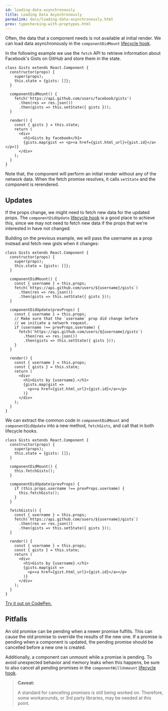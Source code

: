```yaml
---
id: loading-data-asynchronously
title: Loading Data Asynchronously
permalink: docs/loading-data-asynchronously.html
prev: typechecking-with-proptypes.html
---
```


Often, the data that a component needs is not available at initial render. We can load data asynchronously in the `componentDidMount` [lifecycle hook](/react/docs/react-component.html#componentdidmount).

In the following example we use the `fetch` API to retrieve information about Facebook's Gists on GitHub and store them in the state.

```javascript{7-11}
class Gists extends React.Component {
  constructor(props) {
    super(props);
    this.state = {gists: []};
  }

  componentDidMount() {
    fetch('https://api.github.com/users/facebook/gists')
      .then(res => res.json())
      .then(gists => this.setState({ gists }));
  }

  render() {
    const { gists } = this.state;
    return (
      <div>
        <h1>Gists by facebook</h1>
        {gists.map(gist => <p><a href={gist.html_url}>{gist.id}</a></p>)}
      </div>
    );
  }
}
```

Note that, the component will perform an initial render without any of the network data. When the fetch promise resolves, it calls `setState` and the component is rerendered.

## Updates

If the props change, we might need to fetch new data for the updated props. The `componentDidUpdate` [lifecycle hook](/react/docs/react-component.html#componentdidupdate) is a good place to achieve this, since we may not need to fetch new data if the props that we're interested in have not changed.

Building on the previous example, we will pass the username as a prop instead and fetch new gists when it changes:

```javascript{7-12,14-23}
class Gists extends React.Component {
  constructor(props) {
    super(props);
    this.state = {gists: []};
  }

  componentDidMount() {
    const { username } = this.props;
    fetch(`https://api.github.com/users/${username}/gists`)
      .then(res => res.json())
      .then(gists => this.setState({ gists }));
  }

  componentDidUpdate(prevProps) {
    const { username } = this.props;
    // Make sure that the `username` prop did change before
    // we initiate a network request.
    if (username !== prevProps.username) {
      fetch(`https://api.github.com/users/${username}/gists`)
        .then(res => res.json())
        .then(gists => this.setState({ gists }));
    }
  }

  render() {
    const { username } = this.props;
    const { gists } = this.state;
    return (
      <div>
        <h1>Gists by {username}.</h1>
        {gists.map(gist => 
          <p><a href={gist.html_url}>{gist.id}</a></p>
        )}
      </div>
    );
  }
}
```

We can extract the common code in `componentDidMount` and `componentDidUpdate` into a new method, `fetchGists`, and call that in both lifecycle hooks.

```javascript{8,13,17-22}
class Gists extends React.Component {
  constructor(props) {
    super(props);
    this.state = {gists: []};
  }

  componentDidMount() {
    this.fetchGists();
  }

  componentDidUpdate(prevProps) {
    if (this.props.username !== prevProps.username) {
      this.fetchGists();
    }
  }

  fetchGists() {
    const { username } = this.props;
    fetch(`https://api.github.com/users/${username}/gists`)
      .then(res => res.json())
      .then(gists => this.setState({ gists }));
  }

  render() {
    const { username } = this.props;
    const { gists } = this.state;
    return (
      <div>
        <h1>Gists by {username}.</h1>
        {gists.map(gist => 
          <p><a href={gist.html_url}>{gist.id}</a></p>
        )}
      </div>
    );
  }
}
```

[Try it out on CodePen.](http://codepen.io/rthor/pen/kkqrQx?editors=0010)

## Pitfalls

An old promise can be pending when a newer promise fulfills. This can cause the old promise to override the results of the new one. If a promise is pending when a component is updated, the pending promise should be cancelled before a new one is created.

Additionally, a component can unmount while a promise is pending. To avoid unexpected behavior and memory leaks when this happens, be sure to also cancel all pending promises in the `componentWillUnmount` [lifecycle hook](/react/docs/react-component.html#componentwillunmount).

> **Caveat:**
>
> A standard for cancelling promises is still being worked on. Therefore, some workarounds, or 3rd party libraries, may be needed at this point.
